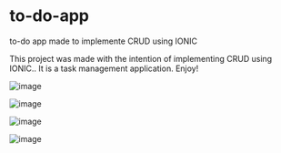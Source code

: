# to-do-app
to-do app made to implemente CRUD using IONIC


This project was made with the intention of implementing CRUD using IONIC.. It is a task management application. Enjoy!

![image](https://user-images.githubusercontent.com/24318314/209416822-19570412-7b29-48a5-9f02-e1dfb3da8bd2.png)

![image](https://user-images.githubusercontent.com/24318314/209416832-f937aa27-214f-4440-9f5d-ff2951133661.png)

![image](https://user-images.githubusercontent.com/24318314/209416836-62fa0c86-861e-4b92-90ed-2fb918c0a923.png)

![image](https://user-images.githubusercontent.com/24318314/209416842-197268e6-c81d-4a9a-bd10-b437d859238f.png)

